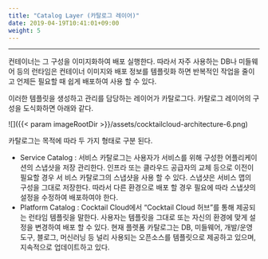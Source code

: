 ```yaml
---
title: "Catalog Layer (카탈로그 레이어)"
date: 2019-04-19T10:41:01+09:00
weight: 5
---
```


---
컨테이너는 그 구성을 이미지화하여 배포 실행한다. 따라서 자주 사용하는 DB나 미들웨어 등의 런타임은 컨테이너 이미지와 배포 정보를 템플릿화 하면 반복적인 작업을 줄이고 언제든 필요할 때 쉽게 배포하여 사용 할 수 있다.

이러한 템플릿을 생성하고 관리를 담당하는 레이어가 카탈로그다. 카탈로그 레이어의 구성을 도식화하면 아래와 같다.

![]({{< param imageRootDir >}}/assets/cocktailcloud-architecture-6.png)

카탈로그는 목적에 따라 두 가지 형태로 구분 된다.

* Service Catalog : 서비스 카탈로그는 사용자가 서비스를 위해 구성한 어플리케이션의 스냅샷을 저장 관리한다. 인프라 또는 클라우드 공급자의 교체 등으로 이전이 필요할 경우 서 비스 카탈로그의 스냅샷을 사용 할 수 있다. 스냅샷은 서비스 맵의 구성을 그대로 저장한다. 따라서 다른 환경으로 배포 할 경우 필요에 따라 스냅샷의 설정을 수정하여 배포하여야 한다.
* Platform Catalog : Cocktail Cloud에서 “Cocktail Cloud 허브”를 통해 제공되는 런타임 템플릿을 말한다. 사용자는 템플릿을 그대로 또는 자신의 환경에 맞게 설정을 변경하여 배포 할 수 있다. 현재 플렛폼 카탈로그는 DB, 미들웨어, 개발/운영 도구, 블로그, 머신러닝 등 널리 사용되는 오픈소스를 템플릿으로 제공하고 있으며, 지속적으로 업데이트하고 있다.
